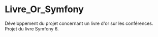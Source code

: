 # Livre_Or_Symfony
Développement du projet concernant un livre d'or sur les conférences. Projet du livre Symfony 6.
